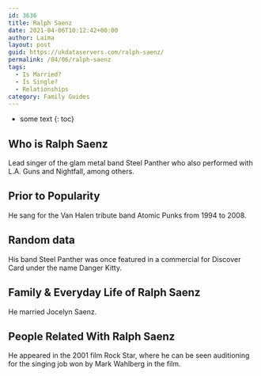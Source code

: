 ```yaml
---
id: 3636
title: Ralph Saenz
date: 2021-04-06T10:12:42+00:00
author: Laima
layout: post
guid: https://ukdataservers.com/ralph-saenz/
permalink: /04/06/ralph-saenz
tags:
  - Is Married?
  - Is Single?
  - Relationships
category: Family Guides
---
```


* some text
{: toc}


## Who is Ralph Saenz
                  
                  
                  
Lead singer of the glam metal band Steel Panther who also performed with L.A. Guns and Nightfall, among others.
                  
              
            
              
            
                
                
                
## Prior to Popularity
                  
                  
                  
He sang for the Van Halen tribute band Atomic Punks from 1994 to 2008.
                  
              
            
              
            
                
                
                
## Random data
                  
                  
                  
His band Steel Panther was once featured in a commercial for Discover Card under the name Danger Kitty.
                  
              
            
              
            
                
                
                
## Family & Everyday Life of Ralph Saenz
                  
                  
                  
He married Jocelyn Saenz.
                  
              
            
              
            
                
                
                
## People Related With Ralph Saenz
                  
                  
                  
He appeared in the 2001 film Rock Star, where he can be seen auditioning for the singing job won by Mark Wahlberg in the film.
                  
              
            
              
            
                
              
            
              
              
            
            
              
            
          
          
          